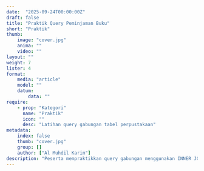 ```yaml
---
date:  "2025-09-24T00:00:00Z"
draft: false
title: "Praktik Query Peminjaman Buku"
short: "Praktik"
thumb:
    image: "cover.jpg"
    anima: ""
    video: ""
layout: ""
weight: 7
lister: 4
format:
    media: "article"
    model: ""
    datum:
        data: ""
require:
    - prop: "Kategori"
      name: "Praktik"
      icon: ""
      desc: "Latihan query gabungan tabel perpustakaan"
metadata:
    index: false
    thumb: "cover.jpg"
    group: []
    author: ["Al Muhdil Karim"]
description: "Peserta mempraktikkan query gabungan menggunakan INNER JOIN dan LEFT JOIN. Modul ini membantu menghasilkan laporan peminjaman buku per anggota."
---
```

